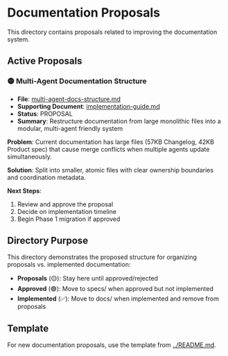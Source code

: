 # Documentation Proposals

This directory contains proposals related to improving the documentation system.

## Active Proposals

### 🟡 Multi-Agent Documentation Structure
- **File**: [multi-agent-docs-structure.md](multi-agent-docs-structure.md)
- **Supporting Document**: [implementation-guide.md](implementation-guide.md)
- **Status**: PROPOSAL
- **Summary**: Restructure documentation from large monolithic files into a modular, multi-agent friendly system

**Problem**: Current documentation has large files (57KB Changelog, 42KB Product spec) that cause merge conflicts when multiple agents update simultaneously.

**Solution**: Split into smaller, atomic files with clear ownership boundaries and coordination metadata.

**Next Steps**: 
1. Review and approve the proposal
2. Decide on implementation timeline
3. Begin Phase 1 migration if approved

## Directory Purpose

This directory demonstrates the proposed structure for organizing proposals vs. implemented documentation:

- **Proposals** (🟡): Stay here until approved/rejected
- **Approved** (🟢): Move to specs/ when approved but not implemented
- **Implemented** (✅): Move to docs/ when implemented and remove from proposals

## Template

For new documentation proposals, use the template from [../README.md](../README.md).